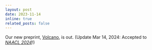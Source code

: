 ```yaml
---
layout: post
date: 2023-11-14
inline: true
related_posts: false
---
```

Our new preprint, [Volcano](https://arxiv.org/abs/2311.07362), is out. (Update Mar 14, 2024: Accepted to [*NAACL 2024*](https://aclanthology.org/2024.naacl-long.23)!)

